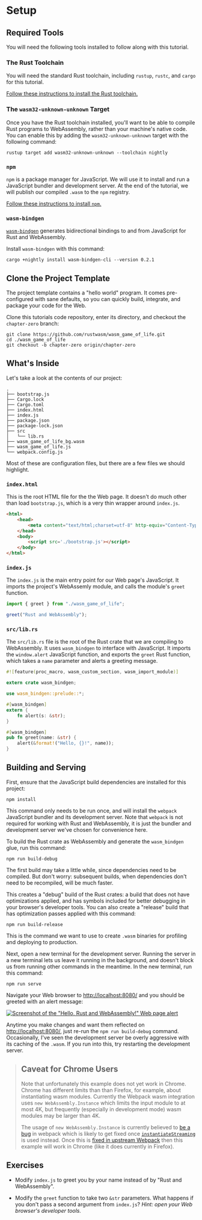 # Setup

## Required Tools

You will need the following tools installed to follow along with this tutorial.

### The Rust Toolchain

You will need the standard Rust toolchain, including `rustup`, `rustc`, and
`cargo` for this tutorial.

[Follow these instructions to install the Rust toolchain.][rust-install]

[rust-install]: https://www.rust-lang.org/en-US/install.html

### The `wasm32-unknown-unknown` Target

Once you have the Rust toolchain installed, you'll want to be able to compile
Rust programs to WebAssembly, rather than your machine's native code. You can
enable this by adding the `wasm32-unknown-unknown` target with the following
command:

```
rustup target add wasm32-unknown-unknown --toolchain nightly
```

### `npm`

`npm` is a package manager for JavaScript. We will use it to install and run a
JavaScript bundler and development server. At the end of the tutorial, we will
publish our compiled `.wasm` to the `npm` registry.

[Follow these instructions to install `npm`.][npm-install]

[npm-install]: https://www.npmjs.com/get-npm

### `wasm-bindgen`

[`wasm-bindgen`][wb] generates bidirectional bindings to and from JavaScript for
Rust and WebAssembly.

Install `wasm-bindgen` with this command:

```
cargo +nightly install wasm-bindgen-cli --version 0.2.1
```

[wb]: https://github.com/rustwasm/wasm-bindgen

## Clone the Project Template

The project template contains a "hello world" program. It comes pre-configured
with sane defaults, so you can quickly build, integrate, and package your code
for the Web.

Clone this tutorials code repository, enter its directory, and checkout the
`chapter-zero` branch:

```text
git clone https://github.com/rustwasm/wasm_game_of_life.git
cd ./wasm_game_of_life
git checkout -b chapter-zero origin/chapter-zero
```

## What's Inside

Let's take a look at the contents of our project:

```text
.
├── bootstrap.js
├── Cargo.lock
├── Cargo.toml
├── index.html
├── index.js
├── package.json
├── package-lock.json
├── src
│   └── lib.rs
├── wasm_game_of_life_bg.wasm
├── wasm_game_of_life.js
└── webpack.config.js
```

Most of these are configuration files, but there are a few files we should
highlight.

### `index.html`

This is the root HTML file for the the Web page. It doesn't do much other than
load `bootstrap.js`, which is a very thin wrapper around `index.js`.

```html
<html>
    <head>
        <meta content="text/html;charset=utf-8" http-equiv="Content-Type"/>
    </head>
    <body>
        <script src='./bootstrap.js'></script>
    </body>
</html>
```

### `index.js`

The `index.js` is the main entry point for our Web page's JavaScript. It imports
the project's WebAssemly module, and calls the module's `greet` function.

```js
import { greet } from "./wasm_game_of_life";

greet("Rust and WebAssembly");
```

### `src/lib.rs`

The `src/lib.rs` file is the root of the Rust crate that we are compiling to
WebAssembly. It uses `wasm_bindgen` to interface with JavaScript. It imports the
`window.alert` JavaScript function, and exports the `greet` Rust function, which
takes a `name` parameter and alerts a greeting message.

```rust
#![feature(proc_macro, wasm_custom_section, wasm_import_module)]

extern crate wasm_bindgen;

use wasm_bindgen::prelude::*;

#[wasm_bindgen]
extern {
    fn alert(s: &str);
}

#[wasm_bindgen]
pub fn greet(name: &str) {
    alert(&format!("Hello, {}!", name));
}
```

## Building and Serving

First, ensure that the JavaScript build dependencies are installed for this
project:

```text
npm install
```

This command only needs to be run once, and will install the `webpack`
JavaScript bundler and its development server. Note that `webpack` is not
required for working with Rust and WebAssembly, it is just the bundler and
development server we've chosen for convenience here.

To build the Rust crate as WebAssembly and generate the `wasm_bindgen` glue, run
this command:

```text
npm run build-debug
```

The first build may take a little while, since dependencies need to be compiled.
But don't worry: subsequent builds, when dependencies don't need to be
recompiled, will be much faster.

This creates a "debug" build of the Rust crates: a build that does not have
optimizations applied, and has symbols included for better debugging in your
browser's developer tools. You can also create a "release" build that has
optimization passes applied with this command:

```
npm run build-release
```

This is the command we want to use to create `.wasm` binaries for profiling and
deploying to production.

Next, open a new terminal for the development server. Running the server in a
new terminal lets us leave it running in the background, and doesn't block us
from running other commands in the meantime. In the new terminal, run this
command:

```
npm run serve
```

Navigate your Web browser to [http://localhost:8080/](http://localhost:8080/)
and you should be greeted with an alert message:

[![Screenshot of the "Hello, Rust and WebAssembly!" Web page alert](/images/game-of-life/setup.png)](/images/game-of-life/setup.png)

Anytime you make changes and want them reflected on
[http://localhost:8080/](http://localhost:8080/), just re-run the `npm run
build-debug` command. Occasionally, I've seen the development server be overly
aggressive with its caching of the `.wasm`. If you run into this, try restarting
the development server.

> ## Caveat for Chrome Users
>
> Note that unfortunately this example does not yet work in Chrome. Chrome has
> different limits than than Firefox, for example, about instantiating wasm
> modules. Currently the Webpack wasm integration uses `new
> WebAssembly.Instance` which limits the input module to at most 4K, but
> frequently (especially in development mode) wasm modules may be larger than
> 4K.
>
> The usage of `new WebAssembly.Instance` is currently believed to [be a
> bug][bug] in webpack which is likely to get fixed once
> [`instantiateStreaming`][bug2] is used instead. Once this is [fixed in
> upstream Webpack][fix] then this example will work in Chrome (like it does
> currently in Firefox).

[bug]: https://github.com/webpack/webpack/issues/6475
[bug2]: https://github.com/webpack/webpack/issues/6433
[fix]: https://github.com/webpack/webpack/pull/6709

## Exercises

* Modify `index.js` to greet you by your name instead of by "Rust and WebAssembly".

* Modify the `greet` function to take two `&str` parameters. What happens if you
  don't pass a second argument from `index.js`? *Hint: open your Web browser's
  developer tools.*
